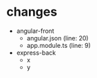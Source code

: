 # changes

- angular-front
  - angular.json (line: 20)
  - app.module.ts (line: 9)
- express-back
  - x
  - y
